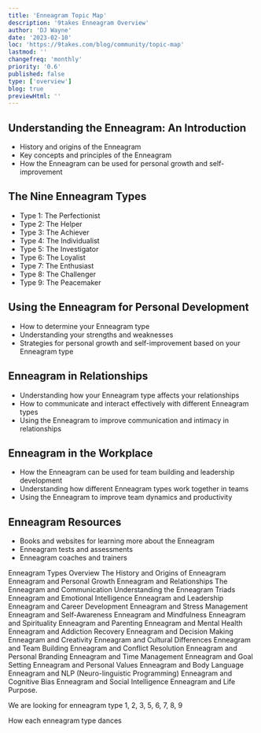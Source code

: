```yaml
---
title: 'Enneagram Topic Map'
description: '9takes Enneagram Overview'
author: 'DJ Wayne'
date: '2023-02-10'
loc: 'https://9takes.com/blog/community/topic-map'
lastmod: ''
changefreq: 'monthly'
priority: '0.6'
published: false
type: ['overview']
blog: true
previewHtml: ''
---
```


## Understanding the Enneagram: An Introduction

- History and origins of the Enneagram
- Key concepts and principles of the Enneagram
- How the Enneagram can be used for personal growth and self-improvement

## The Nine Enneagram Types

- Type 1: The Perfectionist
- Type 2: The Helper
- Type 3: The Achiever
- Type 4: The Individualist
- Type 5: The Investigator
- Type 6: The Loyalist
- Type 7: The Enthusiast
- Type 8: The Challenger
- Type 9: The Peacemaker

## Using the Enneagram for Personal Development

- How to determine your Enneagram type
- Understanding your strengths and weaknesses
- Strategies for personal growth and self-improvement based on your Enneagram type

## Enneagram in Relationships

- Understanding how your Enneagram type affects your relationships
- How to communicate and interact effectively with different Enneagram types
- Using the Enneagram to improve communication and intimacy in relationships

## Enneagram in the Workplace

- How the Enneagram can be used for team building and leadership development
- Understanding how different Enneagram types work together in teams
- Using the Enneagram to improve team dynamics and productivity

## Enneagram Resources

- Books and websites for learning more about the Enneagram
- Enneagram tests and assessments
- Enneagram coaches and trainers

Enneagram Types Overview
The History and Origins of Enneagram
Enneagram and Personal Growth
Enneagram and Relationships
The Enneagram and Communication
Understanding the Enneagram Triads
Enneagram and Emotional Intelligence
Enneagram and Leadership
Enneagram and Career Development
Enneagram and Stress Management
Enneagram and Self-Awareness
Enneagram and Mindfulness
Enneagram and Spirituality
Enneagram and Parenting
Enneagram and Mental Health
Enneagram and Addiction Recovery
Enneagram and Decision Making
Enneagram and Creativity
Enneagram and Cultural Differences
Enneagram and Team Building
Enneagram and Conflict Resolution
Enneagram and Personal Branding
Enneagram and Time Management
Enneagram and Goal Setting
Enneagram and Personal Values
Enneagram and Body Language
Enneagram and NLP (Neuro-linguistic Programming)
Enneagram and Cognitive Bias
Enneagram and Social Intelligence
Enneagram and Life Purpose.

We are looking for enneagram type 1, 2, 3, 5, 6, 7, 8, 9

How each enneagram type dances
